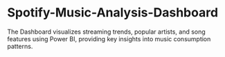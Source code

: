 # Spotify-Music-Analysis-Dashboard
The Dashboard visualizes streaming trends, popular artists, and song features using Power BI, providing key insights into music consumption patterns.
